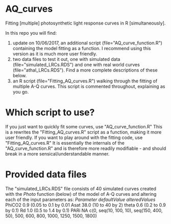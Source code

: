 # AQ_curves
Fitting [multiple] photosynthetic light response curves in R [simultaneously].

In this repo you will find:
1) update on 10/06/2017, an additional script (file="AQ_curve_function.R") containing the model fitting as a function. I recommend using this version as it is much more user friendly.
2) two data files to test it out, one with simulated data (file="simulated_LRCs.RDS") and one with real world curves (file="athal_LRCs.RDS"). Find a more complete descriptions of these below.
3) an R script (file="Fitting_AQ_curves.R") walking through the fitting of multiple A-Q curves. This script is commented throughout, explaining as you go. 

# Which script to use?
If you just want to quickly fit some curves, use "AQ_curve_function.R" This is a rewrites the "Fitting_AQ_curves.R" script as a function, making it more user friendly.
If you want to play around with the fitting code, use "Fitting_AQ_curves.R" It is essentially the internals of the "AQ_curve_function.R" and is therefore more readily modifiable - and should break in a more sensical/understandable manner. 

# Provided data files
The "simulated_LRCs.RDS" file consists of 40 simulated curves created with the _Photo_ function (below) of the model of A-Q curves and altering each of the input parameters as:
_Parameter_ _defaultValue_  _alteredValues_
PhiCO2  0.9 (0.05 to 0.1 by 0.01
Asat  38.0  (10 to 40 by 2)
theta 0.6 (0.2 to 0.9 by 0.1)
Rd  1.0 (0.5 to 1.4 by 0.1)
PARi  NA  c(0, seq(10, 100, 10), seq(150, 400, 50), 500, 600, 800, 1000, 1250, 1500, 1800)
